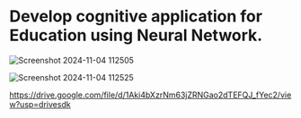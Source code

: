 # Develop cognitive application for Education using Neural Network.


![Screenshot 2024-11-04 112505](https://github.com/user-attachments/assets/66c5b9e7-222a-47f2-b1d8-9dbd095c8562)


![Screenshot 2024-11-04 112525](https://github.com/user-attachments/assets/e961f1d4-8cc5-482a-8e00-2a4fd8d0e87a)



https://drive.google.com/file/d/1Aki4bXzrNm63jZRNGao2dTEFQJ_fYec2/view?usp=drivesdk
